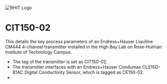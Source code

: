 ![RHIT Logo](https://user-images.githubusercontent.com/129760905/229611453-2ccf5fba-2aca-41f8-8551-9c261d0a0ca4.png)

# CIT150-02
This details the key process parameters of an Endress+Hauser Liquiline CM444 4-channel transmitter installed in the High Bay Lab on Rose-Hulman Institute of Technology Campus.
- The tag of the transmitter is set as CIT150-02.
- The transmitter interfaces with an Endress+Hauser Condumax CLS15D-B1AC Digital Conductivity Sensor, which is tagged as CE150-02.
- 
